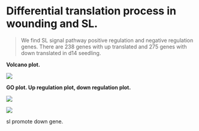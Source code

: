 # Differential translation process in wounding and SL.

> We find SL signal pathway positive regulation and negative regulation genes. There are 238 genes with up translated and 275 genes with down translated in d14 seedling.

**Volcano plot.**

![](../image/volcanon.png)

**GO plot. Up regulation plot, down regulation plot.**

![](../image/upgo.png)

![](../image/downgo.png)


sl promote down gene.

